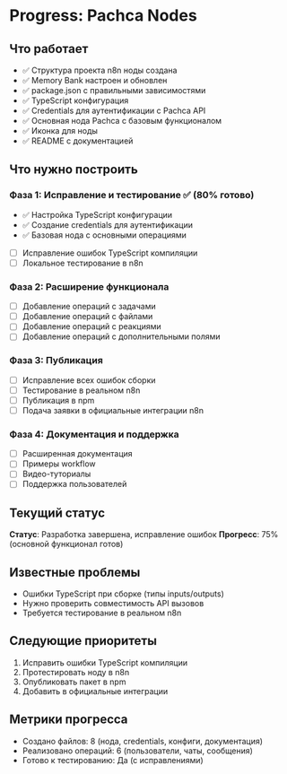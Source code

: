 # Progress: Pachca Nodes

## Что работает
- ✅ Структура проекта n8n ноды создана
- ✅ Memory Bank настроен и обновлен
- ✅ package.json с правильными зависимостями
- ✅ TypeScript конфигурация
- ✅ Credentials для аутентификации с Pachca API
- ✅ Основная нода Pachca с базовым функционалом
- ✅ Иконка для ноды
- ✅ README с документацией

## Что нужно построить

### Фаза 1: Исправление и тестирование ✅ (80% готово)
- ✅ Настройка TypeScript конфигурации
- ✅ Создание credentials для аутентификации
- ✅ Базовая нода с основными операциями
- [ ] Исправление ошибок TypeScript компиляции
- [ ] Локальное тестирование в n8n

### Фаза 2: Расширение функционала
- [ ] Добавление операций с задачами
- [ ] Добавление операций с файлами
- [ ] Добавление операций с реакциями
- [ ] Добавление операций с дополнительными полями

### Фаза 3: Публикация
- [ ] Исправление всех ошибок сборки
- [ ] Тестирование в реальном n8n
- [ ] Публикация в npm
- [ ] Подача заявки в официальные интеграции n8n

### Фаза 4: Документация и поддержка
- [ ] Расширенная документация
- [ ] Примеры workflow
- [ ] Видео-туториалы
- [ ] Поддержка пользователей

## Текущий статус
**Статус**: Разработка завершена, исправление ошибок
**Прогресс**: 75% (основной функционал готов)

## Известные проблемы
- Ошибки TypeScript при сборке (типы inputs/outputs)
- Нужно проверить совместимость API вызовов
- Требуется тестирование в реальном n8n

## Следующие приоритеты
1. Исправить ошибки TypeScript компиляции
2. Протестировать ноду в n8n
3. Опубликовать пакет в npm
4. Добавить в официальные интеграции

## Метрики прогресса
- Создано файлов: 8 (нода, credentials, конфиги, документация)
- Реализовано операций: 6 (пользователи, чаты, сообщения)
- Готово к тестированию: Да (с исправлениями)
